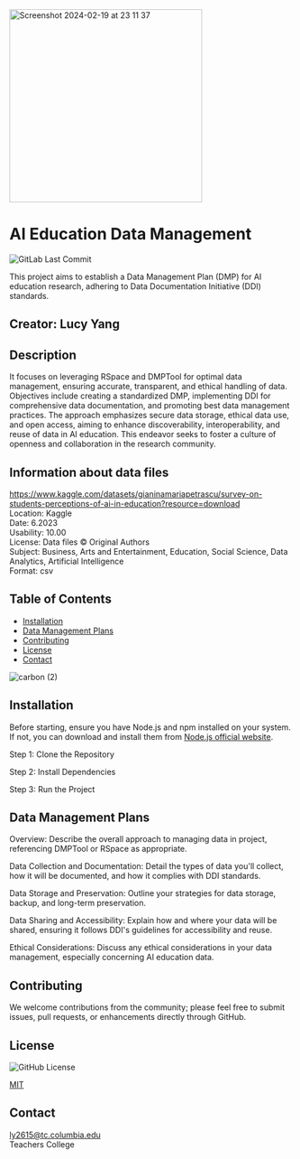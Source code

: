 <img width="342" alt="Screenshot 2024-02-19 at 23 11 37" src="https://github.com/lucyy88/Data-Management-Software/assets/160563186/635aae09-2264-4b0f-949f-6e96bfed549d">

#  AI Education Data Management
![GitLab Last Commit](https://img.shields.io/gitlab/last-commit/gitlab-org%2Fgitlab)

This project aims to establish a Data Management Plan (DMP) for AI education research, adhering to Data Documentation Initiative (DDI) standards. 

## Creator: Lucy Yang  


## Description
It focuses on leveraging RSpace and DMPTool for optimal data management, ensuring accurate, transparent, and ethical handling of data. Objectives include creating a standardized DMP, implementing DDI for comprehensive data documentation, and promoting best data management practices. The approach emphasizes secure data storage, ethical data use, and open access, aiming to enhance discoverability, interoperability, and reuse of data in AI education. This endeavor seeks to foster a culture of openness and collaboration in the research community.

## Information about data files
https://www.kaggle.com/datasets/gianinamariapetrascu/survey-on-students-perceptions-of-ai-in-education?resource=download  
Location: Kaggle  
Date: 6.2023  
Usability: 10.00  
License: Data files © Original Authors  
Subject: Business, Arts and Entertainment, Education, Social Science, Data Analytics, Artificial Intelligence  
Format: csv

## Table of Contents

- [Installation](#installation)
- [Data Management Plans](#data-management-plans)
- [Contributing](#contributing)
- [License](#license)
- [Contact](#contact)


![carbon (2)](https://github.com/lucyy88/Data-Management-Software/assets/160563186/c8fb04a1-8452-48bc-91d5-37daa8145437)

## Installation

Before starting, ensure you have Node.js and npm installed on your system. If not, you can download and install them from [Node.js official website](https://nodejs.org/).

Step 1: Clone the Repository  

Step 2: Install Dependencies  

Step 3: Run the Project  

## Data Management Plans
Overview: Describe the overall approach to managing data in project, referencing DMPTool or RSpace as appropriate.  

Data Collection and Documentation: Detail the types of data you'll collect, how it will be documented, and how it complies with DDI standards.  

Data Storage and Preservation: Outline your strategies for data storage, backup, and long-term preservation.  

Data Sharing and Accessibility: Explain how and where your data will be shared, ensuring it follows DDI's guidelines for accessibility and reuse.  

Ethical Considerations: Discuss any ethical considerations in your data management, especially concerning AI education data.

## Contributing
We welcome contributions from the community; please feel free to submit issues, pull requests, or enhancements directly through GitHub.

## License
![GitHub License](https://img.shields.io/github/license/mashape/apistatus)  

[MIT](https://choosealicense.com/licenses/mit/)

## Contact 
ly2615@tc.columbia.edu  
Teachers College


